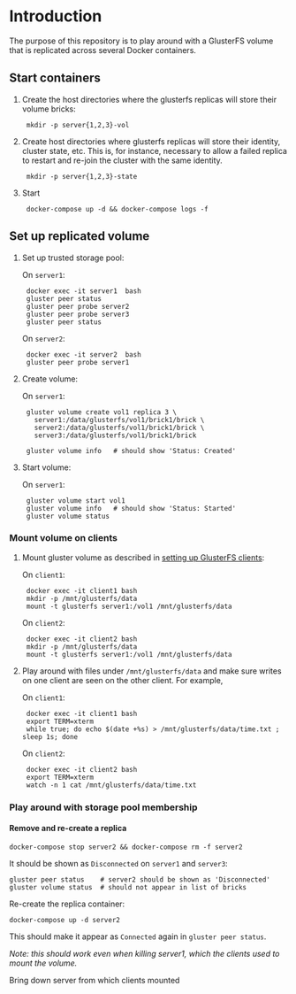 # Introduction

The purpose of this repository is to play around with a GlusterFS
volume that is replicated across several Docker containers.



## Start containers

1. Create the host directories where the glusterfs replicas will store their
   volume bricks:

        mkdir -p server{1,2,3}-vol
	
2. Create host directories where glusterfs replicas will store their 
   identity, cluster state, etc. This is, for instance, necessary to allow 
   a failed replica to restart and re-join the cluster with the same identity.
   
        mkdir -p server{1,2,3}-state


3. Start

        docker-compose up -d && docker-compose logs -f



## Set up replicated volume

1. Set up trusted storage pool:

    On `server1`: 

        docker exec -it server1  bash
        gluster peer status
        gluster peer probe server2
        gluster peer probe server3
        gluster peer status

    On `server2`:

        docker exec -it server2  bash
        gluster peer probe server1
	 
2. Create volume:

    On `server1`:
	
	    gluster volume create vol1 replica 3 \
		  server1:/data/glusterfs/vol1/brick1/brick \
		  server2:/data/glusterfs/vol1/brick1/brick \
		  server3:/data/glusterfs/vol1/brick1/brick
		  
		gluster volume info   # should show 'Status: Created'

3. Start volume:

    On `server1`:

        gluster volume start vol1
		gluster volume info   # should show 'Status: Started'
		gluster volume status
	 
	 
	 
### Mount volume on clients

1. Mount gluster volume as described in [setting up GlusterFS clients](https://gluster.readthedocs.io/en/latest/Administrator%20Guide/Setting%20Up%20Clients/):

    On `client1`:
	
        docker exec -it client1 bash
		mkdir -p /mnt/glusterfs/data
        mount -t glusterfs server1:/vol1 /mnt/glusterfs/data

    On `client2`:
	
        docker exec -it client2 bash
		mkdir -p /mnt/glusterfs/data
        mount -t glusterfs server1:/vol1 /mnt/glusterfs/data
		
2. Play around with files under `/mnt/glusterfs/data` and make sure writes
   on one client are seen on the other client. For example,

    On `client1`:
		
        docker exec -it client1 bash
		export TERM=xterm
		while true; do echo $(date +%s) > /mnt/glusterfs/data/time.txt ; sleep 1s; done

    On `client2`:

        docker exec -it client2 bash
		export TERM=xterm
        watch -n 1 cat /mnt/glusterfs/data/time.txt
   
   
   
   
### Play around with storage pool membership


#### Remove and re-create a replica


    docker-compose stop server2 && docker-compose rm -f server2

    
It should be shown as `Disconnected` on `server1` and `server3`:
   
    gluster peer status    # server2 should be shown as 'Disconnected'
	gluster volume status  # should not appear in list of bricks

Re-create the replica container:

    docker-compose up -d server2

This should make it appear as `Connected` again in `gluster peer status`.

*Note: this should work even when killing server1, which the clients used to 
mount the volume.*





Bring down server from which clients mounted
